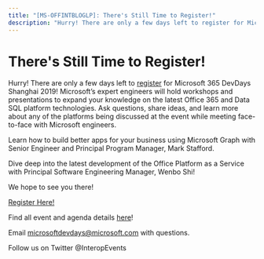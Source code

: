 ```yaml
---
title: "[MS-OFFINTBLOGLP]: There's Still Time to Register!"
description: "Hurry! There are only a few days left to register for Microsoft 365 DevDays Shanghai 2019! Microsoft’s expert engineers will hold workshops and"
---
```


# There's Still Time to Register!

<p> </p>
<p>Hurry! There are only a few days left to <span><a href="https://forms.office.com/Pages/ResponsePage.aspx?id=v4j5cvGGr0GRqy180BHbR-rWPGOUtkRCjAbctJg8TClUMDE3Tk1FREVLWUQyQVU1NEdIRlpSOFo0Ty4u">register</a></span>
for Microsoft 365 DevDays Shanghai 2019! Microsoft’s expert engineers will hold
workshops and presentations to expand your knowledge on the latest Office 365
and Data SQL platform technologies. Ask questions, share ideas, and learn more
about any of the platforms being discussed at the event while meeting
face-to-face with Microsoft engineers.</p>

<p>Learn how to build better apps for your business using
Microsoft Graph with Senior Engineer and Principal Program Manager, Mark
Stafford. </p>

<p>Dive deep into the latest development of the Office Platform
as a Service with Principal Software Engineering Manager, Wenbo Shi! </p>

<p>We hope to see you
there! </p>

<p><span><a href="https://forms.office.com/Pages/ResponsePage.aspx?id=v4j5cvGGr0GRqy180BHbR-rWPGOUtkRCjAbctJg8TClUMDE3Tk1FREVLWUQyQVU1NEdIRlpSOFo0Ty4u">Register
Here!</a></span> </p>

<p>Find all event and agenda details <span><a href="http://www.interopevents.com/shanghai2019">here</a></span>!</p>

<p>Email <span><a href="mailto:microsoftdevdays@microsoft.com">microsoftdevdays@microsoft.com</a></span>
with questions. </p>

<p>Follow us on Twitter @InteropEvents</p>

<p><a id="EndOfDocument_ST"></a></p>


                